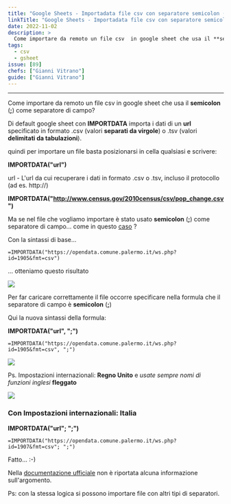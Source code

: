 ```yaml
---
title: "Google Sheets - Importadata file csv con separatore semicolon (;)"
linkTitle: "Google Sheets - Importadata file csv con separatore semicolon"
date: 2022-11-02
description: >
  Come importare da remoto un file csv  in google sheet che usa il **semicolon** (**;**) come separatore di campo.
tags:
  - csv
  - gsheet
issue: [89]
chefs: ["Gianni Vitrano"]
guide: ["Gianni Vitrano"]
---
```


---

Come importare da remoto un file csv  in google sheet che usa il **semicolon** (**;**) come separatore di campo?

Di default google sheet con **IMPORTDATA**  importa i dati di un **url** specificato in formato .csv (valori **separati da virgole**) o .tsv (valori **delimitati da tabulazioni**).

quindi per importare un file  basta posizionarsi in cella qualsiasi e scrivere:

**IMPORTDATA("url")**

url - L'url da cui recuperare i dati in formato .csv o .tsv, incluso il protocollo (ad es. http://)

**IMPORTDATA("http://www.census.gov/2010census/csv/pop_change.csv")**

Ma se nel file che vogliamo importare è stato usato **semicolon** (**;**) come separatore di campo... come in questo [caso](https://opendata.comune.palermo.it/ws.php?id=1905&fmt=csv) ?

Con la sintassi di base...

`=IMPORTDATA("https://opendata.comune.palermo.it/ws.php?id=1905&fmt=csv")`

... otteniamo questo risultato

![](https://user-images.githubusercontent.com/20488693/63928050-32803180-ca4f-11e9-84ea-56568ff8decb.png)

Per far caricare correttamente il file occorre specificare nella formula che il separatore di campo è **semicolon** (**;**)

Qui la nuova sintassi della formula:

**IMPORTDATA("url", ";")**

`=IMPORTDATA("https://opendata.comune.palermo.it/ws.php?id=1905&fmt=csv", ";")`

![](https://user-images.githubusercontent.com/20488693/63928548-074a1200-ca50-11e9-8043-ef01818d5b9e.png)

 Ps. Impostazioni internazionali: **Regno Unito** e *usate sempre nomi di funzioni inglesi* **fleggato**

![](https://user-images.githubusercontent.com/20488693/63932951-91967400-ca58-11e9-9185-5914cfcbe341.png)

### Con Impostazioni internazionali: Italia

**IMPORTDATA("url"; ";")**

`=IMPORTDATA("https://opendata.comune.palermo.it/ws.php?id=1907&fmt=csv"; ";")`

Fatto... :-)

Nella [documentazione ufficiale](https://support.google.com/docs/answer/3093335?hl=it) non è riportata alcuna informazione sull'argomento.

Ps: con la stessa logica si possono importare file con altri tipi di separatori.


